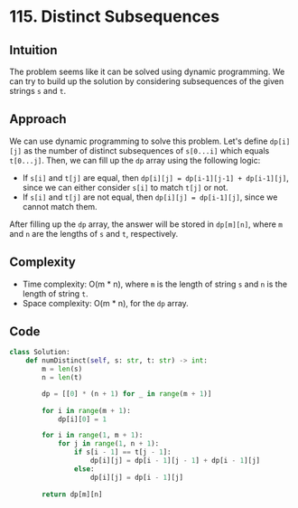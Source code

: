 # 115. Distinct Subsequences

## Intuition

The problem seems like it can be solved using dynamic programming. We can try to build up the solution by considering subsequences of the given strings `s` and `t`. 

## Approach

We can use dynamic programming to solve this problem. Let's define `dp[i][j]` as the number of distinct subsequences of `s[0...i]` which equals `t[0...j]`. Then, we can fill up the `dp` array using the following logic:

- If `s[i]` and `t[j]` are equal, then `dp[i][j] = dp[i-1][j-1] + dp[i-1][j]`, since we can either consider `s[i]` to match `t[j]` or not.
- If `s[i]` and `t[j]` are not equal, then `dp[i][j] = dp[i-1][j]`, since we cannot match them.

After filling up the `dp` array, the answer will be stored in `dp[m][n]`, where `m` and `n` are the lengths of `s` and `t`, respectively.

## Complexity
- Time complexity: O(m * n), where `m` is the length of string `s` and `n` is the length of string `t`.
- Space complexity: O(m * n), for the `dp` array.

## Code
```python
class Solution:
    def numDistinct(self, s: str, t: str) -> int:
        m = len(s)
        n = len(t)

        dp = [[0] * (n + 1) for _ in range(m + 1)]
        
        for i in range(m + 1):
            dp[i][0] = 1

        for i in range(1, m + 1):
            for j in range(1, n + 1):
                if s[i - 1] == t[j - 1]:
                    dp[i][j] = dp[i - 1][j - 1] + dp[i - 1][j]
                else:
                    dp[i][j] = dp[i - 1][j]
                
        return dp[m][n]
```